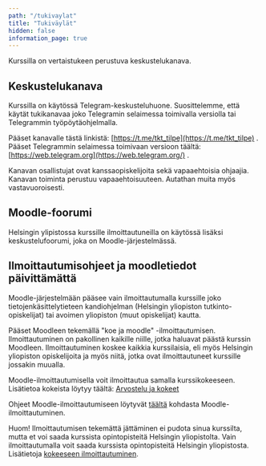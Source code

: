 ```yaml
---
path: "/tukivaylat"
title: "Tukiväylät"
hidden: false
information_page: true
---
```


Kurssilla on vertaistukeen perustuva keskustelukanava.

## Keskustelukanava

Kurssilla on käytössä Telegram-keskusteluhuone. Suosittelemme, että käytät tukikanavaa joko Telegramin selaimessa toimivalla versiolla tai Telegrammin työpöytäohjelmalla.

Pääset kanavalle tästä linkistä: [https://t.me/tkt_tilpe](https://t.me/tkt_tilpe) . Pääset Telegrammin selaimessa toimivaan versioon täältä: [https://web.telegram.org](https://web.telegram.org/) .

Kanavan osallistujat ovat kanssaopiskelijoita sekä vapaaehtoisia ohjaajia. Kanavan toiminta perustuu vapaaehtoisuuteen. Autathan muita myös vastavuoroisesti.


## Moodle-foorumi

Helsingin ylipistossa kurssille ilmoittautuneilla on käytössä lisäksi keskustelufoorumi, joka on Moodle-järjestelmässä. 

## Ilmoittautumisohjeet ja moodletiedot päivittämättä
Moodle-järjestelmään pääsee vain ilmoittautumalla kurssille joko tietojenkäsittelytieteen kandiohjelman (Helsingin yliopiston tutkinto-opiskelijat) tai avoimen yliopiston (muut opiskelijat) kautta. 

Pääset Moodleen tekemällä "koe ja moodle" -ilmoittautumisen. Ilmoittautuminen on pakollinen kaikille niille, jotka haluavat päästä kurssin Moodleen. Ilmoittautuminen koskee kaikkia kurssilaisia, eli myös Helsingin yliopiston opiskelijoita ja myös niitä, jotka ovat ilmoittautuneet kurssille jossakin muualla.

Moodle-ilmoittautumisella voit ilmoittautua samalla kurssikokeeseen. Lisätietoa kokeista löytyy täältä: [Arvostelu ja kokeet](/arvostelu-ja-kokeet)

Ohjeet Moodle-ilmoittautumiseen löytyvät [täältä](/koe-ja-moodle-ilmoittautuminen) kohdasta Moodle-ilmoittautuminen.

Huom! Ilmoittautumisen tekemättä jättäminen ei pudota sinua kurssilta, mutta et voi saada kurssista opintopisteitä Helsingin yliopistolta. Vain ilmoittautumalla voit saada kurssista opintopisteitä Helsingin yliopistosta. Lisätietoja [kokeeseen ilmoittautuminen](/arvostelu-ja-kokeet#heading-kokeeseen-ilmoittautuminen).

